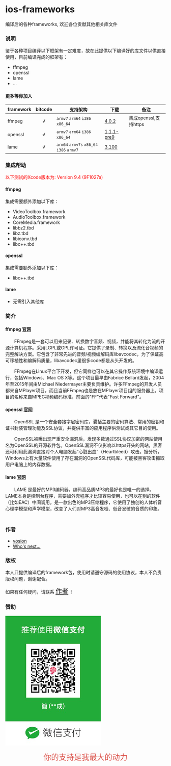 # ios-frameworks
编译后的各种frameworks, 欢迎各位贡献其他相关库文件

### 说明

鉴于各种项目编译以下框架有一定难度，故在此提供以下编译好的库文件以供直接使用，目前编译完成的框架有：

- ffmpeg
- openssl
- lame
- ...

[ffmpeg-4.0.2]:https://raw.githubusercontent.com/voisen/ios-frameworks/master/frameworks/ffmpeg/4.0.2/ffmpeg-ios-4.0.2.zip

[openssl-1.1.1-pre9]:https://raw.githubusercontent.com/voisen/ios-frameworks/master/frameworks/openssl/1.1.1-pre9/openssl-ios-1.1.1-pre9.zip

[lame-3.100]:https://raw.githubusercontent.com/voisen/ios-frameworks/master/frameworks/lame/3.100/lame-ios-3.100.zip

#### 更多等你加入

| framework  | bitcode  | 支持架构| 下载 | 备注 |
|------------- |:---------------:|-------------|-------------|-------------|
| ffmpeg | √ |`armv7` `arm64` `i386` `x86_64`| [4.0.2][ffmpeg-4.0.2]<br> | 集成openssl,支持https |
| openssl | √ |`armv7` `arm64` `i386` `x86_64`| [1.1.1-pre9][openssl-1.1.1-pre9]<br> | |
| lame | √ |`arm64` `armv7s` `x86_64` `i386` `armv7`| [3.100][lame-3.100]<br> | |


### 集成帮助

<font color="#f00"> 以下测试的Xcode版本为: Version 9.4 (9F1027a)</font>

#### ffmpeg

集成需要额外添加以下库：

- VideoToolbox.framework
- AudioToolbox.framework
- CoreMedia.framework
- libbz2.tbd
- libz.tbd
- libiconv.tbd
- libc++.tbd

#### openssl

集成需要额外添加以下库：

- libc++.tbd

#### lame

- 无需引入其他库


### 简介

#### ffmpeg [官网](http://ffmpeg.org/about.html)

　　FFmpeg是一套可以用来记录、转换数字音频、视频，并能将其转化为流的开源计算机程序。采用LGPL或GPL许可证。它提供了录制、转换以及流化音视频的完整解决方案。它包含了非常先进的音频/视频编解码库libavcodec，为了保证高可移植性和编解码质量，libavcodec里很多code都是从头开发的。

　　FFmpeg在Linux平台下开发，但它同样也可以在其它操作系统环境中编译运行，包括Windows、Mac OS X等。这个项目最早由Fabrice Bellard发起，2004年至2015年间由Michael Niedermayer主要负责维护。许多FFmpeg的开发人员都来自MPlayer项目，而且当前FFmpeg也是放在MPlayer项目组的服务器上。项目的名称来自MPEG视频编码标准，前面的"FF"代表"Fast Forward"。	

#### openssl [官网](https://www.openssl.org/)

　　OpenSSL 是一个安全套接字层密码库，囊括主要的密码算法、常用的密钥和证书封装管理功能及SSL协议，并提供丰富的应用程序供测试或其它目的使用。

　　OpenSSL被曝出现严重安全漏洞后，发现多数通过SSL协议加密的网站使用名为OpenSSL的开源软件包。OpenSSL漏洞不仅影响以https开头的网站，黑客还可利用此漏洞直接对个人电脑发起“心脏出血”（Heartbleed）攻击。据分析，Windows上有大量软件使用了存在漏洞的OpenSSL代码库，可能被黑客攻击抓取用户电脑上的内存数据。
	

#### lame [官网](http://lame.sourceforge.net/)

　　LAME 是最好的MP3编码器，编码高品质MP3的最好也是唯一的选择。LAME本身是控制台程序，需要加外壳程序才比较容易使用，也可以在别的软件（比如EAC）中间调用。是一款出色的MP3压缩程序，它使用了独创的人体听音心理学模型和声学模型，改变了人们对MP3高音发哑、低音发破的音质的印象。
　　

### 作者

- [vosion](https://github.com/voisen)
- [Who's next...]()

### 版权

本人只提供编译后的framework包，使用时请遵守源码的使用协议，本人不负责版权问题，谢谢配合。

如果有任何疑问，请联系 <a style="font-size:20px" href="mailto:voisen@icloud.com">作者</a> ！


### 赞助

![微信支付](https://github.com/voisen/ios-frameworks/raw/master/source/pay/wx_pay.png)

<center><font size="5px" color="#db5048">你的支持是我最大的动力</font></center>





